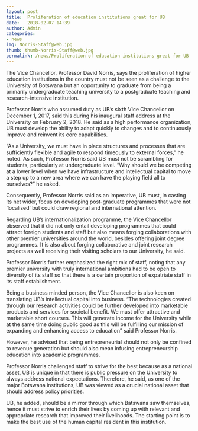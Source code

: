 ```yaml
---
layout: post
title:  Proliferation of education institutions great for UB
date:   2018-02-07 14:39
author: Admin
categories:
- news
img: Norris-Staff@web.jpg
thumb: thumb-Norris-Staff@web.jpg
permalink: /news/Proliferation of education institutions great for UB
---
```


The Vice Chancellor, Professor David Norris, says the proliferation of higher education institutions in the country must not be seen as a challenge to the University of Botswana but an opportunity to graduate from being a primarily undergraduate teaching university to a postgraduate teaching and research-intensive institution.<!--more-->


Professor Norris who assumed duty as UB’s sixth Vice Chancellor on December 1, 2017, said this during his inaugural staff address at the University on February 2, 2018. He said as a high performance organization, UB must develop the ability to adapt quickly to changes and to continuously improve and reinvent its core capabilities.

“As a University, we must have in place structures and processes that are sufficiently flexible and agile to respond timeously to external forces,” he noted. As such, Professor Norris said UB must not be scrambling for students, particularly at undergraduate level.  “Why should we be competing at a lower level when we have infrastructure and intellectual capital to move a step up to a new area where we can have the playing field all to ourselves?” he asked.

Consequently, Professor Norris said as an imperative, UB must, in casting its net wider, focus on developing post-graduate programmes that were not ‘localised’ but could draw regional and international attention.

Regarding UB’s internationalization programme, the Vice Chancellor observed that it did not only entail developing programmes that could attract foreign students and staff but also means forging collaborations with other premier universities around the world, besides offering joint degree programmes. It is also about forging collaborative and joint research projects as well receiving their visiting scholars to our University, he said.

Professor Norris further emphasized the right mix of staff, noting that any premier university with truly international ambitions had to be open to diversity of its staff so that there is a certain proportion of expatriate staff in its staff establishment.

Being a business minded person, the Vice Chancellor is also keen on translating UB’s intellectual capital into business. “The technologies created through our research activities could be further developed into marketable products and services for societal benefit. We must offer attractive and marketable short courses. This will generate income for the University while at the same time doing public good as this will be fulfilling our mission of expanding and enhancing access to education” said Professor Norris.

However, he advised that being entrepreneurial should not only be confined to revenue generation but should also mean infusing entrepreneurship education into academic programmes.

Professor Norris challenged staff to strive for the best because as a national asset, UB is unique in that there is public pressure on the University to always address national expectations. Therefore, he said, as one of the major Botswana institutions, UB was viewed as a crucial national asset that should address policy priorities.

UB, he added, should be a mirror through which Batswana saw themselves, hence it must strive to enrich their lives by coming up with relevant and appropriate research that improved their livelihoods. The starting point is to make the best use of the human capital resident in this institution.

